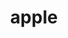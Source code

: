 ---
title: "apple"
id: tag.id
permalink: "/tags/apple"
videos: [61,103,555,698,798,803,808,836,857,959,1079,1526,1969,2474,2570]
---